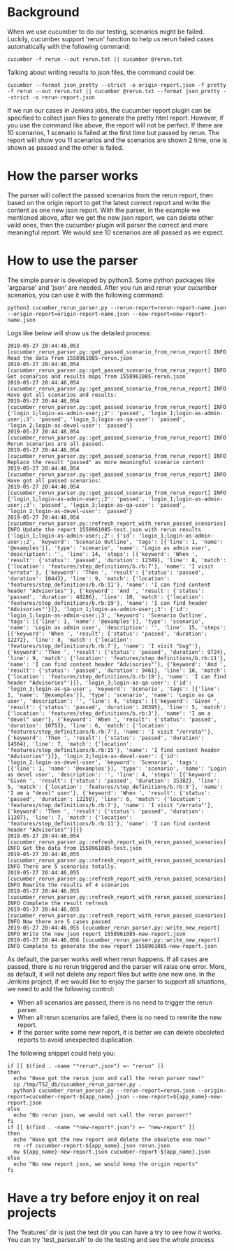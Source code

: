 Background
==
When we use cucumber to do our testing, scenarios might be failed. Luckily, cucumber support 'rerun' function to help us rerun failed cases automatically with the following command:
```
cucumber -f rerun --out rerun.txt || cucumber @rerun.txt
```
Talking about writing results to json files, the command could be:
```
cucumber --format json_pretty --strict -o origin-report.json -f pretty -f rerun --out rerun.txt || cucumber @rerun.txt --format json_pretty --strict -o rerun-report.json
```
If we run our cases in Jenkins jobs, the cucumber report plugin can be specified to collect json files to generate the pretty html report. However, if you use the command like above, the report will not be perfect.
If there are 10 scenarios, 1 scenario is failed at the first time but passed by rerun. The report will show you 11 scenarios and the scenarios are shown 2 time, one is shown as passed and the other is failed.

How the parser works
==
The parser will collect the passed scenarios from the rerun report, then based on the origin report to get the latest correct report and write the content as one new json report.
With the parser, in the example we mentioned above, after we get the new json report, we can delete other vaild ones, then the cucumber plugin will parser the correct and more meaningful report. We would see 10 scenarios are all passed as we expect.

How to use the parser
==
The simple parser is developed by python3. Some python packages like 'argparse' and 'json' are needed. After you run and rerun your cucumber scenarios, you can use it with the following command:
```
python3 cucumber_rerun_parser.py --rerun-report=rerun-report-name.json --origin-report=origin-report-name.json --new-report=new-report-name.json
```
Logs like below will show us the detailed process:
```
2019-05-27 20:44:46,053 [cucumber_rerun_parser.py::get_passed_scenario_from_rerun_report] INFO Read the data from 1558961085-rerun.json
2019-05-27 20:44:46,054 [cucumber_rerun_parser.py::get_passed_scenario_from_rerun_report] INFO Get scenarios and results maps from 1558961085-rerun.json
2019-05-27 20:44:46,054 [cucumber_rerun_parser.py::get_passed_scenario_from_rerun_report] INFO Have got all scenarios and results:
2019-05-27 20:44:46,054 [cucumber_rerun_parser.py::get_passed_scenario_from_rerun_report] INFO {'login_1;login-as-admin-user;;2': 'passed', 'login_1;login-as-admin-user;;3': 'passed', 'login_3;login-as-qa-user': 'passed', 'login_2;login-as-devel-user': 'passed'}
2019-05-27 20:44:46,054 [cucumber_rerun_parser.py::get_passed_scenario_from_rerun_report] INFO Rerun scenarios are all passed.
2019-05-27 20:44:46,054 [cucumber_rerun_parser.py::get_passed_scenario_from_rerun_report] INFO Replace the result "passed" as more meaningful scenario content
2019-05-27 20:44:46,054 [cucumber_rerun_parser.py::get_passed_scenario_from_rerun_report] INFO Have got all passed scenarios:
2019-05-27 20:44:46,054 [cucumber_rerun_parser.py::get_passed_scenario_from_rerun_report] INFO {'login_1;login-as-admin-user;;2': 'passed', 'login_1;login-as-admin-user;;3': 'passed', 'login_3;login-as-qa-user': 'passed', 'login_2;login-as-devel-user': 'passed'}
2019-05-27 20:44:46,054 [cucumber_rerun_parser.py::refresh_report_with_rerun_passed_scenarios] INFO Update the report 1558961085-test.json with rerun results {'login_1;login-as-admin-user;;2': {'id': 'login_1;login-as-admin-user;;2', 'keyword': 'Scenario Outline', 'tags': [{'line': 1, 'name': '@examples'}], 'type': 'scenario', 'name': 'Login as admin user', 'description': '', 'line': 14, 'steps': [{'keyword': 'When ', 'result': {'status': 'passed', 'duration': 12349}, 'line': 8, 'match': {'location': 'features/step_definitions/b.rb:7'}, 'name': 'I visit "errata"'}, {'keyword': 'Then ', 'result': {'status': 'passed', 'duration': 10443}, 'line': 9, 'match': {'location': 'features/step_definitions/b.rb:11'}, 'name': 'I can find content header "Advisories"'}, {'keyword': 'And ', 'result': {'status': 'passed', 'duration': 48286}, 'line': 10, 'match': {'location': 'features/step_definitions/b.rb:19'}, 'name': 'I can find header "Advisories"'}]}, 'login_1;login-as-admin-user;;3': {'id': 'login_1;login-as-admin-user;;3', 'keyword': 'Scenario Outline', 'tags': [{'line': 1, 'name': '@examples'}], 'type': 'scenario', 'name': 'Login as admin user', 'description': '', 'line': 15, 'steps': [{'keyword': 'When ', 'result': {'status': 'passed', 'duration': 12272}, 'line': 8, 'match': {'location': 'features/step_definitions/b.rb:7'}, 'name': 'I visit "bug"'}, {'keyword': 'Then ', 'result': {'status': 'passed', 'duration': 9724}, 'line': 9, 'match': {'location': 'features/step_definitions/b.rb:11'}, 'name': 'I can find content header "Advisories"'}, {'keyword': 'And ', 'result': {'status': 'passed', 'duration': 9461}, 'line': 10, 'match': {'location': 'features/step_definitions/b.rb:19'}, 'name': 'I can find header "Advisories"'}]}, 'login_3;login-as-qa-user': {'id': 'login_3;login-as-qa-user', 'keyword': 'Scenario', 'tags': [{'line': 1, 'name': '@examples'}], 'type': 'scenario', 'name': 'Login as qa user', 'description': '', 'line': 4, 'steps': [{'keyword': 'Given ', 'result': {'status': 'passed', 'duration': 20395}, 'line': 5, 'match': {'location': 'features/step_definitions/b.rb:3'}, 'name': 'I am a "devel" user'}, {'keyword': 'When ', 'result': {'status': 'passed', 'duration': 10753}, 'line': 6, 'match': {'location': 'features/step_definitions/b.rb:7'}, 'name': 'I visit "/errata"'}, {'keyword': 'Then ', 'result': {'status': 'passed', 'duration': 14564}, 'line': 7, 'match': {'location': 'features/step_definitions/b.rb:15'}, 'name': 'I find content header "Advisories"'}]}, 'login_2;login-as-devel-user': {'id': 'login_2;login-as-devel-user', 'keyword': 'Scenario', 'tags': [{'line': 1, 'name': '@examples'}], 'type': 'scenario', 'name': 'Login as devel user', 'description': '', 'line': 4, 'steps': [{'keyword': 'Given ', 'result': {'status': 'passed', 'duration': 35382}, 'line': 5, 'match': {'location': 'features/step_definitions/b.rb:3'}, 'name': 'I am a "devel" user'}, {'keyword': 'When ', 'result': {'status': 'passed', 'duration': 12250}, 'line': 6, 'match': {'location': 'features/step_definitions/b.rb:7'}, 'name': 'I visit "/errata"'}, {'keyword': 'Then ', 'result': {'status': 'passed', 'duration': 11207}, 'line': 7, 'match': {'location': 'features/step_definitions/b.rb:11'}, 'name': 'I can find content header "Advisories"'}]}}
2019-05-27 20:44:46,054 [cucumber_rerun_parser.py::refresh_report_with_rerun_passed_scenarios] INFO Get the data from 1558961085-test.json
2019-05-27 20:44:46,055 [cucumber_rerun_parser.py::refresh_report_with_rerun_passed_scenarios] INFO There are 5 scenarios totally.
2019-05-27 20:44:46,055 [cucumber_rerun_parser.py::refresh_report_with_rerun_passed_scenarios] INFO Rewrite the results of 4 scenarios
2019-05-27 20:44:46,055 [cucumber_rerun_parser.py::refresh_report_with_rerun_passed_scenarios] INFO Complete the result refresh
2019-05-27 20:44:46,055 [cucumber_rerun_parser.py::refresh_report_with_rerun_passed_scenarios] INFO Now there are 5 cases passed
2019-05-27 20:44:46,055 [cucumber_rerun_parser.py::write_new_report] INFO Write the new json report 1558961085-new-report.json
2019-05-27 20:44:46,056 [cucumber_rerun_parser.py::write_new_report] INFO Complete to generate the new report 1558961085-new-report.json

```
As default, the parser works well when rerun happens. If all cases are passed, there is no rerun triggered and the parser will raise one error. More, as default, it will not delete any report files but write one new one.
In the Jenkins project, if we would like to enjoy the parser to support all situations, we need to add the following control:
* When all scenarios are passed, there is no need to trigger the rerun parser.
* When all rerun scenarios are failed, there is no need to rewrite the new report.
* If the parser write some new report, it is better we can delete obsoleted reports to avoid unexpected duplication.

The following snippet could help you:
```
if [[ $(find . -name "*rerun*.json") =~ "rerun" ]]
then
  echo "Have got the rerun json and call the rerun parser now!"
  cp /tmp/TS2_db/cucumber_rerun_parser.py .
  python3 cucumber_rerun_parser.py --rerun-report=rerun.json --origin-report=cucumber-report-${app_name}.json --new-report=${app_name}-new-report.json
else
  echo "No rerun json, we would not call the rerun parser!"
fi
if [[ $(find . -name "*new-report*.json") =~ "new-report" ]]
then
  echo "Have got the new report and delete the obsolete one now!"
  rm -rf cucumber-report-${app_name}.json rerun.json
  mv ${app_name}-new-report.json cucumber-report-${app_name}.json
else
  echo "No new report json, we would keep the origin reports"
fi
```
Have a try before enjoy it on real projects
==
The 'features' dir is just the test dir you can have a try to see how it works. You can try 'test_parser.sh' to do the testing and see the whole process